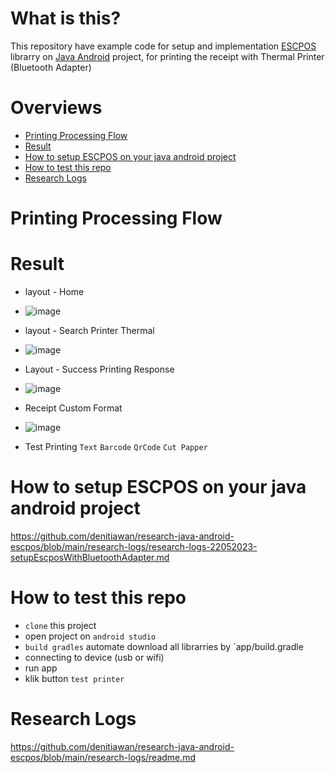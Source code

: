 # What is this?
This repository have example code for setup and implementation [ESCPOS](https://github.com/DantSu/ESCPOS-ThermalPrinter-Android) librarry on [Java Android](https://developer.android.com/codelabs/build-your-first-android-app#0) project, for printing the receipt with Thermal Printer (Bluetooth Adapter)

# Overviews
- [Printing Processing Flow](#printing-processing-flow)
- [Result](#result)
- [How to setup ESCPOS on your java android project](#how-to-setup-escpos-on-your-java-android-project)
- [How to test this repo](#how-to-test-this-repo)
- [Research Logs](#research-logs)


# Printing Processing Flow

# Result
- layout - Home
- ![image](https://github.com/denitiawan/research-java-android-escpos/assets/11941308/5bcc1b92-ee42-4ba6-8606-fc1660cb6425)

- layout - Search Printer Thermal
- ![image](https://github.com/denitiawan/research-java-android-escpos/assets/11941308/32b650b6-6d76-489a-9f4b-a08bd7d80f11) 

- Layout - Success Printing Response
- ![image](https://github.com/denitiawan/research-java-android-escpos/assets/11941308/da93ea54-743c-4087-9337-a4afc3b8b56b)

- Receipt Custom Format
- ![image](https://github.com/denitiawan/research-java-android-escpos/assets/11941308/78cc9674-382e-4dd3-a643-913034ce97b7)

- Test Printing `Text` `Barcode` `QrCode` `Cut Papper`


# How to setup ESCPOS on your java android project
https://github.com/denitiawan/research-java-android-escpos/blob/main/research-logs/research-logs-22052023-setupEscposWithBluetoothAdapter.md

# How to test this repo
- `clone` this project
- open project on `android studio`
- `build gradles` automate download all librarries by `app/build.gradle
- connecting to device (usb or wifi)
- run app
- klik button `test printer`

# Research Logs
https://github.com/denitiawan/research-java-android-escpos/blob/main/research-logs/readme.md





